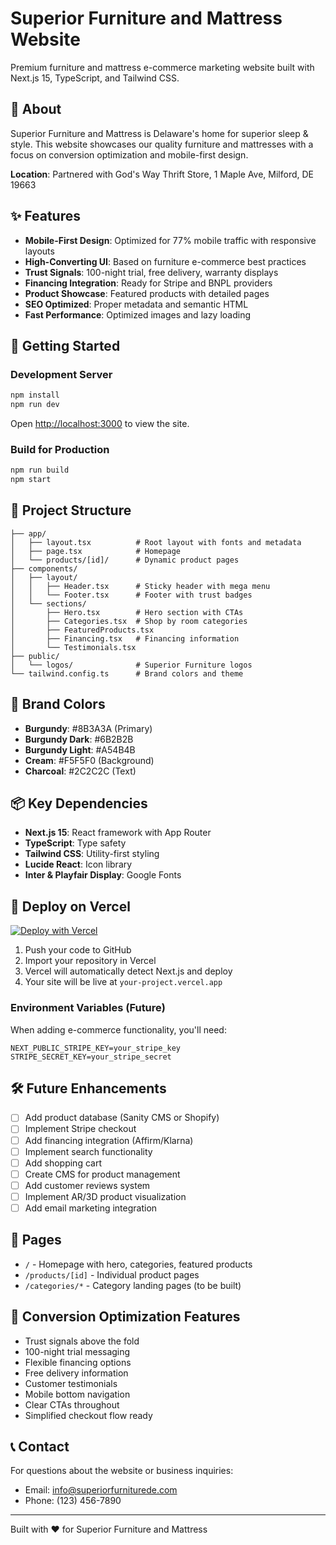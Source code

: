 # Superior Furniture and Mattress Website

Premium furniture and mattress e-commerce marketing website built with Next.js 15, TypeScript, and Tailwind CSS.

## 🏢 About

Superior Furniture and Mattress is Delaware's home for superior sleep & style. This website showcases our quality furniture and mattresses with a focus on conversion optimization and mobile-first design.

**Location**: Partnered with God's Way Thrift Store, 1 Maple Ave, Milford, DE 19663

## ✨ Features

- **Mobile-First Design**: Optimized for 77% mobile traffic with responsive layouts
- **High-Converting UI**: Based on furniture e-commerce best practices
- **Trust Signals**: 100-night trial, free delivery, warranty displays
- **Financing Integration**: Ready for Stripe and BNPL providers
- **Product Showcase**: Featured products with detailed pages
- **SEO Optimized**: Proper metadata and semantic HTML
- **Fast Performance**: Optimized images and lazy loading

## 🚀 Getting Started

### Development Server

```bash
npm install
npm run dev
```

Open [http://localhost:3000](http://localhost:3000) to view the site.

### Build for Production

```bash
npm run build
npm start
```

## 📁 Project Structure

```
├── app/
│   ├── layout.tsx          # Root layout with fonts and metadata
│   ├── page.tsx            # Homepage
│   └── products/[id]/      # Dynamic product pages
├── components/
│   ├── layout/
│   │   ├── Header.tsx      # Sticky header with mega menu
│   │   └── Footer.tsx      # Footer with trust badges
│   └── sections/
│       ├── Hero.tsx        # Hero section with CTAs
│       ├── Categories.tsx  # Shop by room categories
│       ├── FeaturedProducts.tsx
│       ├── Financing.tsx   # Financing information
│       └── Testimonials.tsx
├── public/
│   └── logos/              # Superior Furniture logos
└── tailwind.config.ts      # Brand colors and theme
```

## 🎨 Brand Colors

- **Burgundy**: #8B3A3A (Primary)
- **Burgundy Dark**: #6B2B2B
- **Burgundy Light**: #A54B4B
- **Cream**: #F5F5F0 (Background)
- **Charcoal**: #2C2C2C (Text)

## 📦 Key Dependencies

- **Next.js 15**: React framework with App Router
- **TypeScript**: Type safety
- **Tailwind CSS**: Utility-first styling
- **Lucide React**: Icon library
- **Inter & Playfair Display**: Google Fonts

## 🚢 Deploy on Vercel

[![Deploy with Vercel](https://vercel.com/button)](https://vercel.com/new)

1. Push your code to GitHub
2. Import your repository in Vercel
3. Vercel will automatically detect Next.js and deploy
4. Your site will be live at `your-project.vercel.app`

### Environment Variables (Future)

When adding e-commerce functionality, you'll need:

```env
NEXT_PUBLIC_STRIPE_KEY=your_stripe_key
STRIPE_SECRET_KEY=your_stripe_secret
```

## 🛠️ Future Enhancements

- [ ] Add product database (Sanity CMS or Shopify)
- [ ] Implement Stripe checkout
- [ ] Add financing integration (Affirm/Klarna)
- [ ] Implement search functionality
- [ ] Add shopping cart
- [ ] Create CMS for product management
- [ ] Add customer reviews system
- [ ] Implement AR/3D product visualization
- [ ] Add email marketing integration

## 📱 Pages

- `/` - Homepage with hero, categories, featured products
- `/products/[id]` - Individual product pages
- `/categories/*` - Category landing pages (to be built)

## 🎯 Conversion Optimization Features

- Trust signals above the fold
- 100-night trial messaging
- Flexible financing options
- Free delivery information
- Customer testimonials
- Mobile bottom navigation
- Clear CTAs throughout
- Simplified checkout flow ready

## 📞 Contact

For questions about the website or business inquiries:
- Email: info@superiorfurniturede.com
- Phone: (123) 456-7890

---

Built with ❤️ for Superior Furniture and Mattress
